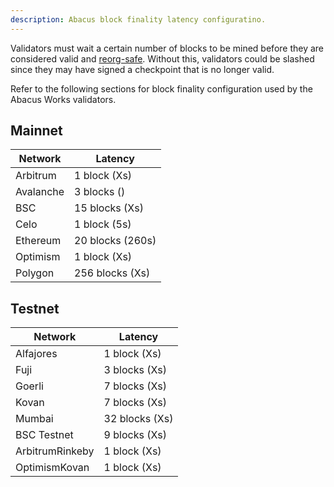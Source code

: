 ```yaml
---
description: Abacus block finality latency configuratino.
---
```


Validators must wait a certain number of blocks to be mined before they are considered valid and [reorg-safe](https://www.alchemy.com/overviews/what-is-a-reorg). Without this, validators could be slashed since they may have signed a checkpoint that is no longer valid. 

Refer to the following sections for block finality configuration used by the Abacus Works validators.

## Mainnet

| Network | Latency |
| ------- | ------- |
| Arbitrum | 1 block (Xs) |
| Avalanche | 3 blocks () |
| BSC | 15 blocks (Xs) |
| Celo | 1 block (5s) |
| Ethereum | 20 blocks (260s) |
| Optimism | 1 block (Xs) |
| Polygon | 256 blocks (Xs) |

## Testnet

| Network | Latency |
| ------- | ------- |
| Alfajores | 1 block (Xs) |
| Fuji | 3 blocks (Xs) |
| Goerli | 7 blocks (Xs) |
| Kovan | 7 blocks (Xs) |
| Mumbai | 32 blocks (Xs) |
| BSC Testnet | 9 blocks (Xs) |
| ArbitrumRinkeby | 1 block (Xs) |
| OptimismKovan | 1 block (Xs) |
